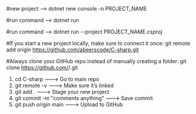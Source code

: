 #new project --> dotnet new console -n PROJECT_NAME

#run command --> dotnet run

#run command --> dotnet run --project PROJECT_NAME.csproj

#If you start a new project locally, make sure to connect it once:
git remote add origin https://github.com/abeerscode/C-sharp.git

#Always clone your GitHub repo instead of manually creating a folder:
git clone https://github.com/<username>/<repo>.git

1. cd C-sharp ---> Go to main repo
2. git remote -v ---> Make sure it’s linked
3. git add . ---> Stage your new project
4. git commit -m "comments anything" ---> Save commit
5. git push origin main ---> Upload to GitHub
